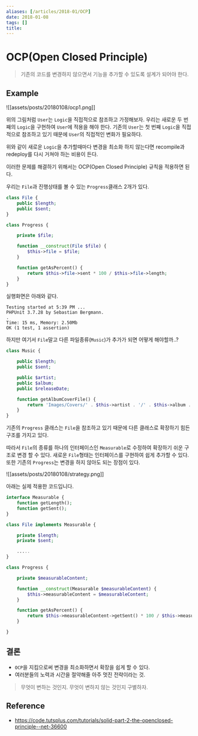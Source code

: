 ```yaml
---
aliases: [/articles/2018-01/OCP]
date: 2018-01-08
tags: []
title: 
---
```

# OCP(Open Closed Principle)
> 기존의 코드를 변경하지 않으면서 기능을 추가할 수 있도록 설계가 되어야 한다.

## Example

![[assets/posts/20180108/ocp1.png]]

위의 그림처럼 `User`는 `Logic`을 직접적으로 참조하고 가정해보자.
우리는 새로운 두 번째의 `Logic`을 구현하여 `User`에 적용을 해야 한다. 기존의 `User`는 첫 번째 `Logic`을 직접적으로 참조하고 있기 때문에 `User`의 직접적인 변화가 필요하다.

위와 같이 새로운 `Logic`을 추가할때마다 변경을 최소화 하지 않는다면 recompile과 redeploy를 다시 거쳐야 하는 비용이 든다.

이러한 문제를 해결하기 위해서는 OCP(Open Closed Principle) 규칙을 적용하면 된다.

우리는 `File`과 진행상태를 볼 수 있는 `Progress`클래스 2개가 있다.

```php
class File {
    public $length;
    public $sent;
}
```

```php
class Progress {

    private $file;

    function __construct(File $file) {
        $this->file = $file;
    }

    function getAsPercent() {
        return $this->file->sent * 100 / $this->file->length;
    }
}
```

실행화면은 아래와 같다.

```
Testing started at 5:39 PM ...
PHPUnit 3.7.28 by Sebastian Bergmann.
.
Time: 15 ms, Memory: 2.50Mb
OK (1 test, 1 assertion)
```

하지만 여기서 `File`말고 다른 파일종류(`Music`)가 추가가 되면 어떻게 해야할까..?

```php
class Music {

    public $length;
    public $sent;

    public $artist;
    public $album;
    public $releaseDate;

    function getAlbumCoverFile() {
        return 'Images/Covers/' . $this->artist . '/' . $this->album . '.png';
    }
}
```

기존의 `Progress` 클래스는 `File`을 참조하고 있기 때문에 다른 클래스로 확장하기 힘든 구조를 가지고 있다.

따라서 `File`의 종류를 하나의 인터페이스인 `Measurable`로 수정하여 확장하기 쉬운 구조로 변경 할 수 있다. 새로운 `File`형태는 인터페이스를 구현하여 쉽게 추가할 수 있다. 또한 기존의 `Progress`는 변경을 하지 않아도 되는 장점이 있다.

![[assets/posts/20180108/strategy.png]]

아래는 실제 적용한 코드입니다.
```php
interface Measurable {
    function getLength();
    function getSent();
}
```

```php
class File implements Measurable {

    private $length;
    private $sent;

    .....
}
```

```php
class Progress {

    private $measurableContent;

    function __construct(Measurable $measurableContent) {
        $this->measurableContent = $measurableContent;
    }

    function getAsPercent() {
        return $this->measurableContent->getSent() * 100 / $this->measurableContent->getLength();
    }

}
```

## 결론
- `OCP`을 지킴으로써 변경을 최소화하면서 확장을 쉽게 할 수 있다.
- 여러분들의 노력과 시간을 절약해줄 아주 멋진 전략이라는 것.

> 무엇이 변하는 것인지. 무엇이 변하지 않는 것인지 구별하자.

## Reference
- <https://code.tutsplus.com/tutorials/solid-part-2-the-openclosed-principle--net-36600>
